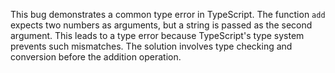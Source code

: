 This bug demonstrates a common type error in TypeScript. The function `add` expects two numbers as arguments, but a string is passed as the second argument. This leads to a type error because TypeScript's type system prevents such mismatches.  The solution involves type checking and conversion before the addition operation.